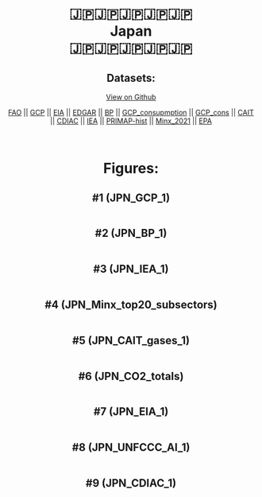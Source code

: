 
<center>
<h1 align="center">
🇯🇵🇯🇵🇯🇵🇯🇵🇯🇵
<br>
Japan
<br>
🇯🇵🇯🇵🇯🇵🇯🇵🇯🇵
</h1>
<h2>Datasets:</h2>
<p><a href="https://github.com/dquintani/Greenhouse-Data/tree/master/country_data/JPN_Japan/data">View on Github</a>
<br></p><p><a href="data/JPN_FAO.csv">FAO</a> || <a href="data/JPN_GCP.csv">GCP</a> || <a href="data/JPN_EIA.csv">EIA</a> || <a href="data/JPN_EDGAR.csv">EDGAR</a> || <a href="data/JPN_BP.csv">BP</a> || <a href="data/JPN_GCP_consupmption.csv">GCP_consupmption</a> || <a href="data/JPN_GCP_cons.csv">GCP_cons</a> || <a href="data/JPN_CAIT.csv">CAIT</a> || <a href="data/JPN_CDIAC.csv">CDIAC</a> || <a href="data/JPN_IEA.csv">IEA</a> || <a href="data/JPN_PRIMAP-hist.csv">PRIMAP-hist</a> || <a href="data/JPN_Minx_2021.csv">Minx_2021</a> || <a href="data/JPN_EPA.csv">EPA</a></p><p><br></p>
<h1>Figures:</h1><h2>#1 (JPN_GCP_1)</h2>
<p><img alt="" src="figures/JPN_GCP_1.png" /></p><h2>#2 (JPN_BP_1)</h2>
<p><img alt="" src="figures/JPN_BP_1.png" /></p><h2>#3 (JPN_IEA_1)</h2>
<p><img alt="" src="figures/JPN_IEA_1.png" /></p><h2>#4 (JPN_Minx_top20_subsectors)</h2>
<p><img alt="" src="figures/JPN_Minx_top20_subsectors.png" /></p><h2>#5 (JPN_CAIT_gases_1)</h2>
<p><img alt="" src="figures/JPN_CAIT_gases_1.png" /></p><h2>#6 (JPN_CO2_totals)</h2>
<p><img alt="" src="figures/JPN_CO2_totals.png" /></p><h2>#7 (JPN_EIA_1)</h2>
<p><img alt="" src="figures/JPN_EIA_1.png" /></p><h2>#8 (JPN_UNFCCC_AI_1)</h2>
<p><img alt="" src="figures/JPN_UNFCCC_AI_1.png" /></p><h2>#9 (JPN_CDIAC_1)</h2>
<p><img alt="" src="figures/JPN_CDIAC_1.png" /></p>
